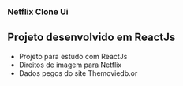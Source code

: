 ### Netflix Clone Ui

## Projeto desenvolvido em ReactJs

- Projeto para estudo com ReactJs
- Direitos de imagem para Netflix
- Dados pegos do site Themoviedb.or
  
